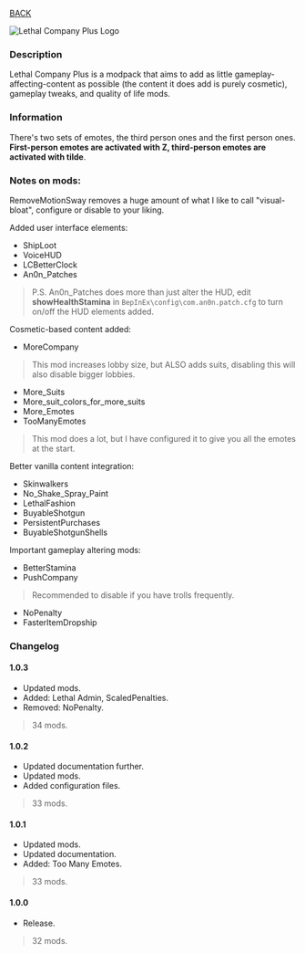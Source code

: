 
[BACK](..)

![Lethal Company Plus Logo](https://biblioklept.github.io/modlists/lethal-company-plus/icon.png)

### Description
Lethal Company Plus is a modpack that aims to add as little gameplay-affecting-content as possible (the content it does add is purely cosmetic), gameplay tweaks, and quality of life mods.

### Information
There's two sets of emotes, the third person ones and the first person ones. **First-person emotes are activated with Z, third-person emotes are activated with tilde**.

### Notes on mods:
RemoveMotionSway removes a huge amount of what I like to call "visual-bloat", configure or disable to your liking.

Added user interface elements:
- ShipLoot
- VoiceHUD
- LCBetterClock
- An0n_Patches
> P.S. An0n_Patches does more than just alter the HUD, edit **showHealthStamina** in `BepInEx\config\com.an0n.patch.cfg` to turn on/off the HUD elements added.

Cosmetic-based content added:
- MoreCompany
> This mod increases lobby size, but ALSO adds suits, disabling this will also disable bigger lobbies.
- More_Suits
- More_suit_colors_for_more_suits
- More_Emotes
- TooManyEmotes
> This mod does a lot, but I have configured it to give you all the emotes at the start.

Better vanilla content integration:
- Skinwalkers
- No_Shake_Spray_Paint
- LethalFashion
- BuyableShotgun
- PersistentPurchases
- BuyableShotgunShells

Important gameplay altering mods:
- BetterStamina
- PushCompany
> Recommended to disable if you have trolls frequently.
- NoPenalty
- FasterItemDropship

### Changelog

#### 1.0.3
- Updated mods.
- Added: Lethal Admin, ScaledPenalties.
- Removed: NoPenalty.
> 34 mods.

#### 1.0.2
- Updated documentation further.
- Updated mods.
- Added configuration files.
> 33 mods.

#### 1.0.1
- Updated mods.
- Updated documentation.
- Added: Too Many Emotes.
> 33 mods.

#### 1.0.0
- Release.
> 32 mods.